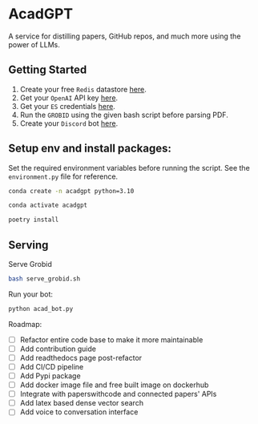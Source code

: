 # AcadGPT

A service for distilling papers, GitHub repos, and much more using the power of LLMs.

## Getting Started

1. Create your free `Redis` datastore [here](https://redis.com/try-free/).
2. Get your `OpenAI` API key [here](https://platform.openai.com/overview).
3. Get your `ES` credentials [here](https://app.bonsai.io/signup).
4. Run the `GROBID` using the given bash script before parsing PDF.
5. Create your `Discord` bot [here](https://discord.com/login?redirect_to=%2Fdevelopers%2Fapplications).

## Setup env and install packages:

Set the required environment variables before running the script. See the `environment.py` file for reference.

```bash
conda create -n acadgpt python=3.10
```

```bash
conda activate acadgpt
```

```bash
poetry install
```

## Serving

Serve Grobid

```bash
bash serve_grobid.sh
```

Run your bot:

```bash
python acad_bot.py
```

Roadmap:

- [ ] Refactor entire code base to make it more maintainable
- [ ] Add contribution guide
- [ ] Add readthedocs page post-refactor
- [ ] Add CI/CD pipeline
- [ ] Add Pypi package
- [ ] Add docker image file and free built image on dockerhub
- [ ] Integrate with paperswithcode and connected papers' APIs
- [ ] Add latex based dense vector search
- [ ] Add voice to conversation interface
